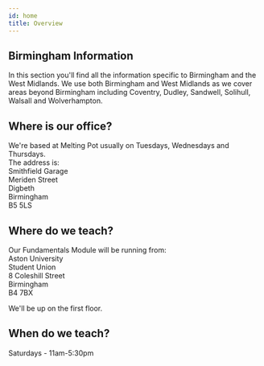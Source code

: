 ```yaml
---
id: home
title: Overview
---
```


## Birmingham Information

In this section you'll find all the information specific to Birmingham and the West Midlands. We use both Birmingham and West Midlands as we cover areas beyond Birmingham including Coventry, Dudley, Sandwell, Solihull, Walsall and Wolverhampton.

## Where is our office?

We're based at Melting Pot usually on Tuesdays, Wednesdays and Thursdays.<br>
The address is:<br>
Smithfield Garage<br>
Meriden Street<br>
Digbeth<br>
Birmingham<br>
B5 5LS

## Where do we teach?

Our Fundamentals Module will be running from:<br>
Aston University<br>
Student Union<br>
8 Coleshill Street<br>
Birmingham<br>
B4 7BX

We'll be up on the first floor.

## When do we teach?

Saturdays - 11am-5:30pm

